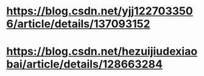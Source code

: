 # https://blog.csdn.net/yjj1227033506/article/details/137093152

# https://blog.csdn.net/hezuijiudexiaobai/article/details/128663284
